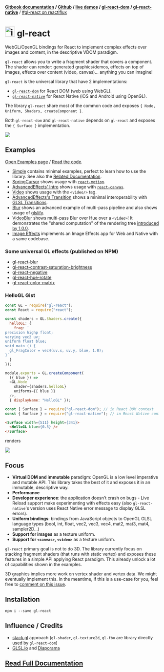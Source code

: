 **[Gitbook documentation](http://projectseptemberinc.gitbooks.io/gl-react/content/) / [Github](https://github.com/ProjectSeptemberInc/gl-react/) / [live demos](http://projectseptemberinc.github.io/gl-react-dom/) / [gl-react-dom](https://github.com/ProjectSeptemberInc/gl-react-dom/) / [gl-react-native](https://github.com/ProjectSeptemberInc/gl-react-native/)** / [#gl-react on reactiflux](https://discordapp.com/channels/102860784329052160/106102146109325312)

# <img width="32" alt="icon" src="https://cloud.githubusercontent.com/assets/211411/9813786/eacfcc24-5888-11e5-8f9b-5a907a2cbb21.png"> gl-react

WebGL/OpenGL bindings for React to implement complex effects over images and content, in the descriptive VDOM paradigm.

`gl-react` allows you to write a fragment shader that covers a component. The shader can render: generated graphics/demos, effects on top of images, effects over content (video, canvas)... anything you can imagine!

`gl-react` is the universal library that have 2 implementations:

- [`gl-react-dom`](https://github.com/ProjectSeptemberInc/gl-react-native) for React DOM (web using WebGL).
- [`gl-react-native`](https://github.com/ProjectSeptemberInc/gl-react-native) for React Native (iOS and Android using OpenGL).


The library `gl-react` share most of the common code and exposes `{ Node, Uniform, Shaders, createComponent }`.

Both `gl-react-dom` and `gl-react-native` depends on `gl-react` and exposes the `{ Surface }` implementation.

[![](https://github.com/ProjectSeptemberInc/gl-react/raw/master/docs/examples/blur.gif)](http://projectseptemberinc.github.io/gl-react/Examples/Blur/)

## Examples

[Open Examples page](http://projectseptemberinc.github.io/gl-react-dom/) / [Read the code](https://github.com/ProjectSeptemberInc/gl-react-dom/tree/master/Examples).

- [Simple](https://github.com/ProjectSeptemberInc/gl-react-dom/tree/master/Examples/Simple) contains minimal examples, perfect to learn how to use the library. See also the [Related Documentation](http://projectseptemberinc.gitbooks.io/gl-react/content/).
- [SpringCursor](https://github.com/ProjectSeptemberInc/gl-react-dom/tree/master/Examples/SpringCursor) shows usage with [`react-motion`](https://github.com/chenglou/react-motion).
- [AdvancedEffects' Intro](https://github.com/ProjectSeptemberInc/gl-react-dom/blob/master/Examples/AdvancedEffects/src/Intro.js) shows usage with [`react-canvas`](https://github.com/Flipboard/react-canvas).
- [Video](https://github.com/ProjectSeptemberInc/gl-react-dom/blob/master/Examples/Video/index.js) shows usage with the `<video/>` tag.
- [AdvancedEffects's Transition](https://github.com/ProjectSeptemberInc/gl-react-dom/blob/master/Examples/AdvancedEffects/src/Transition.js) shows a minimal interoperability with [GLSL Transitions](http://transitions.glsl.io/).
- [Blur](https://github.com/ProjectSeptemberInc/gl-react-dom/blob/master/Examples/Blur/) shows an advanced example of multi-pass pipeline and also shows usage of [glslify](https://github.com/stackgl/glslify).
- [VideoBlur](https://github.com/ProjectSeptemberInc/gl-react-dom/blob/master/Examples/VideoBlur/) shows multi-pass Blur over Hue over a `<video>`! It demonstrates the "shared computation" of the rendering tree [introduced by 1.0.0](https://github.com/ProjectSeptemberInc/gl-react-dom/releases/tag/v1.0.0).
- [Image Effects](https://github.com/gre/gl-react-image-effects) implements an Image Effects app for Web and Native with a same codebase.

### Some universal GL effects (published on NPM)

- [gl-react-blur](https://github.com/gre/gl-react-blur)
- [gl-react-contrast-saturation-brightness](https://github.com/gre/gl-react-contrast-saturation-brightness)
- [gl-react-negative](https://github.com/gre/gl-react-negative)
- [gl-react-hue-rotate](https://github.com/gre/gl-react-hue-rotate)
- [gl-react-color-matrix](https://github.com/gre/gl-react-color-matrix)

### HelloGL Gist

```js
const GL = require("gl-react");
const React = require("react");

const shaders = GL.Shaders.create({
  helloGL: {
    frag: `
precision highp float;
varying vec2 uv;
uniform float blue;
void main () {
  gl_FragColor = vec4(uv.x, uv.y, blue, 1.0);
}`
  }
});

module.exports = GL.createComponent(
  ({ blue }) =>
  <GL.Node
    shader={shaders.helloGL}
    uniforms={{ blue }}
  />,
  { displayName: "HelloGL" });
```

```js
const { Surface } = require("gl-react-dom"); // in React DOM context
const { Surface } = require("gl-react-native"); // in React Native context
```

```html
<Surface width={511} height={341}>
  <HelloGL blue={0.5} />
</Surface>
```

renders

![](https://cloud.githubusercontent.com/assets/211411/9386550/432492c6-475c-11e5-9328-f3d5187298c1.jpg)

## Focus

- **Virtual DOM and immutable** paradigm: OpenGL is a low level imperative and mutable API. This library takes the best of it and exposes it in an immutable, descriptive way.
- **Performance**
- **Developer experience**: the application doesn't crash on bugs - Live Reload support make experimenting with effects easy (also `gl-react-native`'s version uses React Native error message to display GLSL errors).
- **Uniform bindings**: bindings from JavaScript objects to OpenGL GLSL language types (bool, int, float, vec2, vec3, vec4, mat2, mat3, mat4, sampler2D...)
- **Support for images** as a texture uniform.
- **Support for `<canvas>`, `<video>`** as a texture uniform.

`gl-react` primary goal is not to do 3D. The library currently focus on stacking fragment shaders (that runs with static vertex) and exposes these features in a simple API applying React paradigm. This already unlock a lot of capabilities shown in the examples.

3D graphics implies more work on vertex shader and vertex data. We might eventually implement this. In the meantime, if this is a use-case for you, feel free to [comment on this issue](https://github.com/ProjectSeptemberInc/gl-react/issues/6).


## Installation

```
npm i --save gl-react
```

## Influence / Credits

- [stack.gl](http://stack.gl/) approach (`gl-shader`, `gl-texture2d`, `gl-fbo` are library directly used by `gl-react-dom`)
- [GLSL.io](http://glsl.io/) and [Diaporama](https://github.com/gre/diaporama)

## [Read Full Documentation](http://projectseptemberinc.gitbooks.io/gl-react/content/)
